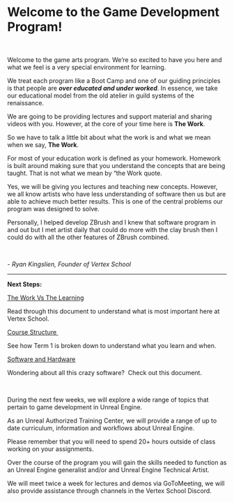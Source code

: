 # Welcome to the Game Development Program!

<p>&nbsp;</p>
<p><span>Welcome to the game arts program. We’re so excited to have you here and what we feel is a very special environment for learning.</span></p>
<p><span>We treat each program like a Boot Camp and one of our guiding principles is that people are&nbsp;<em><strong>over educated and under worked</strong></em>. In essence, we take our educational model from the old atelier in guild systems of the renaissance.</span></p>
<p><span>We are going to be providing lectures and support material and sharing videos with you. However, at the core of your time here is&nbsp;<strong>The Work</strong>.</span></p>
<p><span>So we have to talk a little bit about what the work is and what we mean when we say,&nbsp;<strong>The Work</strong>.</span></p>
<p><span>For most of your education work is defined as your homework. Homework is built around making sure that you understand the concepts that are being taught. That is not what we mean by “the Work quote.</span></p>
<p><span>Yes, we will be giving you lectures and teaching new concepts. However, we all know artists who have less understanding of software then us but are able to achieve much better results. This is one of the central problems our program was designed to solve.</span></p>
<p><span>Personally, I helped develop ZBrush and I knew that software program in and out but I met artist daily that could do more with the clay brush then I could do with all the other features of ZBrush combined.</span></p>
<p>&nbsp;</p>
<p><em><span>- Ryan Kingslien, Founder of Vertex School</span></em></p>
<hr>
<p><strong><span>Next Steps:</span></strong></p>
<p><a title="The Work vs The Learning" href="https://vertexschool.instructure.com/courses/465/pages/the-work-vs-the-learning" data-api-endpoint="https://vertexschool.instructure.com/api/v1/courses/465/pages/the-work-vs-the-learning" data-api-returntype="Page"><span>The Work Vs The Learning</span></a></p>
<p><span>Read through this document to understand what is most important here at Vertex School.</span></p>
<p><a title="Course Structure" href="https://vertexschool.instructure.com/courses/465/pages/course-structure" data-api-endpoint="https://vertexschool.instructure.com/api/v1/courses/465/pages/course-structure" data-api-returntype="Page"><span>Course Structure&nbsp;</span></a></p>
<p><span>See how Term 1 is broken down to understand what you learn and when.</span></p>
<p><a title="Hardware and Software Requirements" href="https://vertexschool.instructure.com/courses/465/pages/hardware-and-software-requirements" data-api-endpoint="https://vertexschool.instructure.com/api/v1/courses/465/pages/hardware-and-software-requirements" data-api-returntype="Page"><span>Software and Hardware</span></a></p>
<p><span>Wondering about all this crazy software?&nbsp; Check out this document.</span></p>
<p>&nbsp;</p>
<p>During the next few weeks, we will explore a wide range of topics that pertain to game development in Unreal Engine.&nbsp;</p>
<p>As an Unreal Authorized Training Center, we will provide a range of up to date curriculum, information and workflows about Unreal Engine.&nbsp;</p>
<p>Please remember that you will need to spend 20+ hours outside of class working on your assignments.&nbsp;</p>
<p>Over the course of the program you will gain the skills needed to function as an Unreal Engine generalist and/or and Unreal Engine Technical Artist.&nbsp;</p>
<p>We will meet twice a week for lectures and demos via GoToMeeting, we will also provide assistance through channels in the Vertex School Discord.</p>
<p>&nbsp;</p>